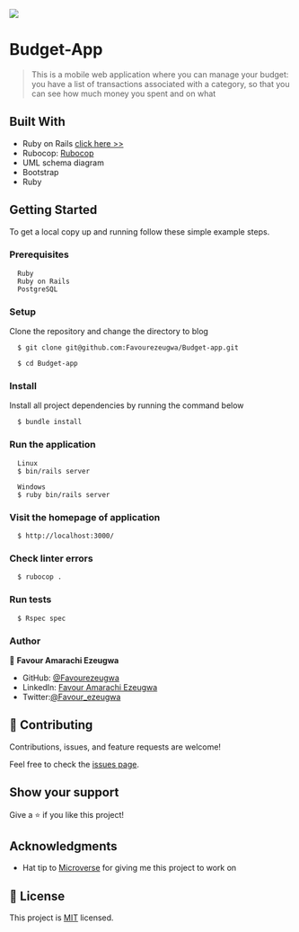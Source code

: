 ![](https://img.shields.io/badge/Favour-Ezeugwa-black?labelColor=green)

# Budget-App

> This is a mobile web application where you can manage your budget: you have a list of transactions associated with a category, so that you can see how much money you spent and on what


## Built With

- Ruby on Rails [click here >>](https://guides.rubyonrails.org/)
- Rubocop: [Rubocop](https://rubocop.org/)
- UML schema diagram
- Bootstrap
- Ruby

## Getting Started

To get a local copy up and running follow these simple example steps.

### Prerequisites
```
  Ruby
  Ruby on Rails
  PostgreSQL
```
### Setup
Clone the repository and change the directory to blog

``` 
  $ git clone git@github.com:Favourezeugwa/Budget-app.git

  $ cd Budget-app
```

### Install
Install all project dependencies by running the command below
 
``` 
  $ bundle install
```

### Run the application
```
  Linux
  $ bin/rails server
```

```
  Windows
  $ ruby bin/rails server
```

### Visit the homepage of application
```
  $ http://localhost:3000/
```

### Check linter errors
``` 
  $ rubocop .
```

### Run tests
``` 
  $ Rspec spec
```

### Author

👤 **Favour Amarachi Ezeugwa**

- GitHub: [@Favourezeugwa](https://github.com/Favourezeugwa)
- LinkedIn: [Favour Amarachi Ezeugwa](https://www.linkedin.com/in/favour-amarachi-ezeugwa-a5bb31149/)
- Twitter:[@Favour_ezeugwa](https://twitter.com/Favour_ezeugwa)

## 🤝 Contributing

Contributions, issues, and feature requests are welcome!

Feel free to check the [issues page](https://github.com/Favourezeugwa/Budget-app/issues).

## Show your support

Give a ⭐️ if you like this project!

## Acknowledgments

- Hat tip to [Microverse](https://bit.ly/MicroverseTN) for giving me this project to work on

## 📝 License

This project is [MIT](./MIT.md) licensed.
